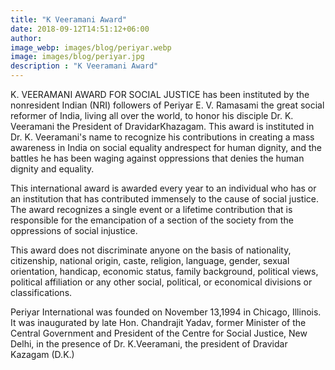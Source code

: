 ```yaml
---
title: "K Veeramani Award"
date: 2018-09-12T14:51:12+06:00
author: 
image_webp: images/blog/periyar.webp
image: images/blog/periyar.jpg
description : "K Veeramani Award"
---
```





K. VEERAMANI AWARD FOR SOCIAL JUSTICE has been instituted by the nonresident Indian (NRI) followers of Periyar E. V. Ramasami the great social reformer of India, living all over the world, to honor his disciple Dr. K. Veeramani the President of DravidarKhazagam. This award is instituted in Dr. K. Veeramani's name to recognize his contributions in creating a mass awareness in India on social equality andrespect for human dignity, and the battles he has been waging against oppressions that denies the human dignity and equality.

This international award is awarded every year to an individual who has or an institution that has contributed immensely to the cause of social justice. The award recognizes a single event or a lifetime contribution that is responsible for the emancipation of a section of the society from the oppressions of social injustice.

This award does not discriminate anyone on the basis of nationality, citizenship, national origin, caste, religion, language, gender, sexual orientation, handicap, economic status, family background, political views, political affiliation or any other social, political, or economical divisions or classifications.

Periyar International was founded on November 13,1994 in Chicago, Illinois. It was inaugurated by late Hon. Chandrajit Yadav, former Minister of the Central Government and President of the Centre for Social Justice, New Delhi, in the presence of Dr. K.Veeramani, the president of Dravidar Kazagam (D.K.)
